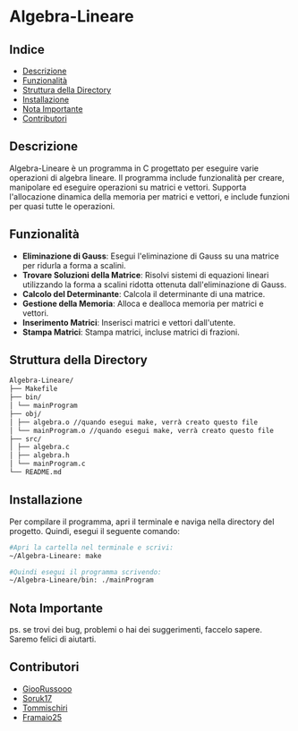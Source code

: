 # Algebra-Lineare

## Indice
- [Descrizione](#descrizione)
- [Funzionalità](#funzionalità)
- [Struttura della Directory](#struttura-della-directory)
- [Installazione](#installazione)
- [Nota Importante](#nota-importante)
- [Contributori](#contributori)


## Descrizione

Algebra-Lineare è un programma in C progettato per eseguire varie operazioni di algebra lineare.
Il programma include funzionalità per creare, manipolare ed eseguire operazioni
su matrici e vettori. Supporta l'allocazione dinamica della memoria per matrici e vettori,
e include funzioni per quasi tutte le operazioni.


## Funzionalità

- **Eliminazione di Gauss**: Esegui l'eliminazione di Gauss su una matrice per ridurla a forma a scalini.
- **Trovare Soluzioni della Matrice**: Risolvi sistemi di equazioni lineari utilizzando la forma a scalini ridotta ottenuta dall'eliminazione di Gauss.
- **Calcolo del Determinante**: Calcola il determinante di una matrice.
- **Gestione della Memoria**: Alloca e dealloca memoria per matrici e vettori.
- **Inserimento Matrici**: Inserisci matrici e vettori dall'utente.
- **Stampa Matrici**: Stampa matrici, incluse matrici di frazioni.

## Struttura della Directory
```bash
Algebra-Lineare/  
├── Makefile  
├── bin/
│ └── mainProgram   
├── obj/
│ ├── algebra.o //quando esegui make, verrà creato questo file
│ └── mainProgram.o //quando esegui make, verrà creato questo file  
├── src/
│ ├── algebra.c
│ ├── algebra.h
│ └── mainProgram.c  
└── README.md  
```
## Installazione

Per compilare il programma, apri il terminale e naviga nella directory del progetto. Quindi, esegui il seguente comando:

```bash
#Apri la cartella nel terminale e scrivi:
~/Algebra-Lineare: make 

#Quindi esegui il programma scrivendo:
~/Algebra-Lineare/bin: ./mainProgram
```

## Nota Importante
ps. se trovi dei bug, problemi o hai dei suggerimenti, faccelo sapere. Saremo felici di aiutarti.

## Contributori
- [GiooRussooo](https://github.com/GiooRussooo)
- [Soruk17](https://github.com/Soruk17)
- [Tommischiri](https://github.com/Tommischiri)
- [Framaio25](https://github.com/Framaio25)